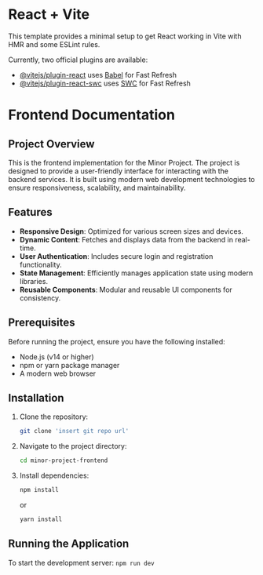 # React + Vite

This template provides a minimal setup to get React working in Vite with HMR and some ESLint rules.

Currently, two official plugins are available:

- [@vitejs/plugin-react](https://github.com/vitejs/vite-plugin-react/blob/main/packages/plugin-react/README.md) uses [Babel](https://babeljs.io/) for Fast Refresh
- [@vitejs/plugin-react-swc](https://github.com/vitejs/vite-plugin-react-swc) uses [SWC](https://swc.rs/) for Fast Refresh


# Frontend Documentation

## Project Overview
This is the frontend implementation for the Minor Project. The project is designed to provide a user-friendly interface for interacting with the backend services. It is built using modern web development technologies to ensure responsiveness, scalability, and maintainability.

## Features
- **Responsive Design**: Optimized for various screen sizes and devices.
- **Dynamic Content**: Fetches and displays data from the backend in real-time.
- **User Authentication**: Includes secure login and registration functionality.
- **State Management**: Efficiently manages application state using modern libraries.
- **Reusable Components**: Modular and reusable UI components for consistency.

## Prerequisites
Before running the project, ensure you have the following installed:
- Node.js (v14 or higher)
- npm or yarn package manager
- A modern web browser

## Installation
1. Clone the repository:
    ```bash
    git clone 'insert git repo url'
    ```
2. Navigate to the project directory:
    ```bash
    cd minor-project-frontend
    ```
3. Install dependencies:
    ```bash
    npm install
    ```
    or
    ```bash
    yarn install
    ```

## Running the Application
To start the development server: ```npm run dev```